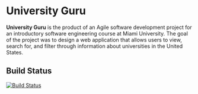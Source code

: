 # University Guru
**University Guru** is the product of an Agile software development project for an introductory software engineering course at Miami University.  The goal of the project was to design a web application that allows users to view, search for, and filter through information about universities in the United States.

## Build Status
[![Build Status](https://travis-ci.org/university-guru/university-guru.svg?branch=master)](https://travis-ci.org/university-guru/university-guru)
